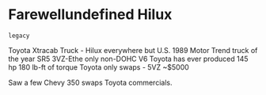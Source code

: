 # Farewellundefined Hilux

`legacy`

Toyota Xtracab Truck - Hilux everywhere but U.S.
1989 Motor Trend truck of the year
SR5
3VZ-Ethe only non-DOHC V6 Toyota has ever produced
145 hp
180 lb-ft of torque
Toyota only swaps - 5VZ ~$5000

Saw a few Chevy 350 swaps
Toyota commercials. 
